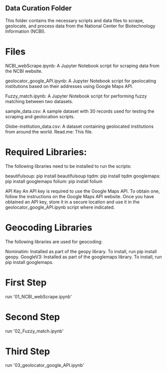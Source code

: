 ## Data Curation Folder 

This folder contains the necessary scripts and data files to scrape, geolocate, and 
process data from the National Center for Biotechnology Information (NCBI). 

# Files 

NCBI_webScrape.ipynb: A Jupyter Notebook script for scraping data from the NCBI website. 

geolocator_google_API.ipynb: A Jupyter Notebook script for geolocating institutions based on their addresses using Google Maps API. 

Fuzzy_match.ipynb: A Jupyter Notebook script for performing fuzzy matching between two datasets. 

sample_data.csv: A sample dataset with 30 records used for testing the scraping and geolocation scripts. 

Globe-institution_data.csv: A dataset containing geolocated institutions from around the world. Read.me: This file. 

# Required Libraries:

The following libraries need to be installed to run the scripts: 

beautifulsoup: pip install beautifulsoup 
tqdm: pip install tqdm 
googlemaps: pip install googlemaps 
folium: pip install folium 

API Key 
An API key is required to use the Google Maps API. To obtain one, 
follow the instructions on the Google Maps API website. Once you have 
obtained an API key, store it in a secure location and use it in 
the geolocator_google_API.ipynb script where indicated. 

# Geocoding Libraries 


The following libraries are used for geocoding: 

Nominatim: Installed as part of the geopy library. To install, run pip install geopy. 
GoogleV3: Installed as part of the googlemaps library. To install, run pip install googlemaps. 

# First Step

run '01_NCBI_webScrape.ipynb'

# Second Step

run '02_Fuzzy_match.ipynb'

# Third Step

run '03_geolocator_google_API.ipynb'
